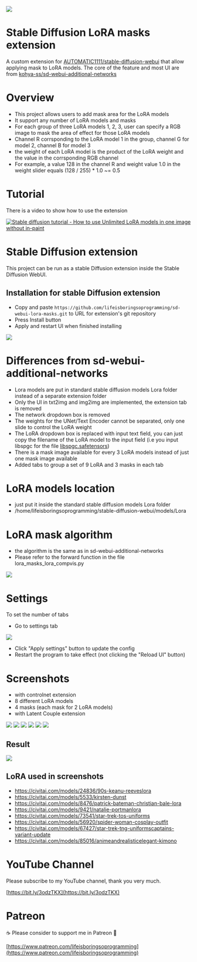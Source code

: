 <img src="images/02.png" />

# Stable Diffusion LoRA masks extension
A custom extension for [AUTOMATIC1111/stable-diffusion-webui](https://github.com/AUTOMATIC1111/stable-diffusion-webui) that allow applying mask to LoRA models. The core of the feature and most UI are from [kohya-ss/sd-webui-additional-networks](https://github.com/kohya-ss/sd-webui-additional-networks)

# Overview
* This project allows users to add mask area for the LoRA models
* It support any number of LoRA models and masks
* For each group of three LoRA models 1, 2, 3, user can specify a RGB image to mask the area of effect for those LoRA models
* Channel R corrsponding to the LoRA model 1 in the group, channel G for model 2, channel B for model 3
* the weight of each LoRA model is the product of the LoRA weight and the value in the corrsponding RGB channel
* For example, a value 128 in the channel R and weight value 1.0 in the weight slider equals (128 / 255) * 1.0 ~= 0.5

# Tutorial
There is a video to show how to use the extension

[![Stable diffusion tutorial - How to use Unlimited LoRA models in one image without in-paint](https://img.youtube.com/vi/q-KGRRFARk4/sddefault.jpg)](https://www.youtube.com/watch?v=q-KGRRFARk4)

# Stable Diffusion extension
This project can be run as a stable Diffusion extension inside the Stable Diffusion WebUI.

## Installation for stable Diffusion extension
* Copy and paste `https://github.com/lifeisboringsoprogramming/sd-webui-lora-masks.git` to URL for extension's git repository
* Press Install button
* Apply and restart UI when finished installing

<img src="images/webui-install.png" />

# Differences from sd-webui-additional-networks
* Lora models are put in standard stable diffusion models Lora folder instead of a separate extension folder
* Only the UI in txt2img and img2img are implemented, the extension tab is removed
* The network dropdown box is removed
* The weights for the UNet/Text Encoder cannot be separated, only one slide to control the LoRA weight
* The LoRA dropdown box is replaced with input text field, you can just copy the filename of the LoRA model to the input field (i.e you input libspgc for the file [libspgc.safetensors](https://civitai.com/models/33206/lifeisboring-virtual-girl-01-morgan))
* There is a mask image available for every 3 LoRA models instead of just one mask image available
* Added tabs to group a set of 9 LoRA and 3 masks in each tab

# LoRA models location
* just put it inside the standard stable diffusion models Lora folder
* /home/lifeisboringsoprogramming/stable-diffusion-webui/models/Lora

# LoRA mask algorithm
* the algorithm is the same as in sd-webui-additional-networks
* Please refer to the forward function in the file lora_masks_lora_compvis.py
<img src="images/algorithm.png" />

# Settings
To set the number of tabs
* Go to settings tab
<img src="images/webui-settings.png" />

* Click "Apply settings" button to update the config
* Restart the program to take effect (not clicking the "Reload UI" button)

# Screenshots
* with controlnet extension
* 8 different LoRA models
* 4 masks (each mask for 2 LoRA models)
* with Latent Couple extension

<img src="images/01.png" />
<img src="images/02.png" />
<img src="images/03.png" />
<img src="images/04.png" />
<img src="images/05.png" />
<img src="images/06.png" />

## Result
<img src="images/result.jpg" />

## LoRA used in screenshots
* https://civitai.com/models/24836/90s-keanu-reeveslora
* https://civitai.com/models/5533/kirsten-dunst
* https://civitai.com/models/8476/patrick-bateman-christian-bale-lora
* https://civitai.com/models/9421/natalie-portmanlora
* https://civitai.com/models/73541/star-trek-tos-uniforms
* https://civitai.com/models/56920/spider-woman-cosplay-outfit
* https://civitai.com/models/67427/star-trek-tng-uniformscaptains-variant-update
* https://civitai.com/models/85016/animeandrealisticelegant-kimono

# YouTube Channel
Please subscribe to my YouTube channel, thank you very much. 

[https://bit.ly/3odzTKX](https://bit.ly/3odzTKX)

# Patreon
☕️ Please consider to support me in Patreon 🍻

[https://www.patreon.com/lifeisboringsoprogramming](https://www.patreon.com/lifeisboringsoprogramming)
